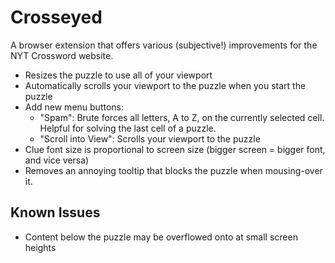 # Crosseyed

A browser extension that offers various (subjective!) improvements for the NYT Crossword website.

- Resizes the puzzle to use all of your viewport
- Automatically scrolls your viewport to the puzzle when you start the puzzle
- Add new menu buttons:
  - "Spam": Brute forces all letters, A to Z, on the currently selected cell. Helpful for solving
    the last cell of a puzzle.
  - "Scroll into View": Scrolls your viewport to the puzzle
- Clue font size is proportional to screen size (bigger screen = bigger font, and vice versa)
- Removes an annoying tooltip that blocks the puzzle when mousing-over it.

## Known Issues

- Content below the puzzle may be overflowed onto at small screen heights
